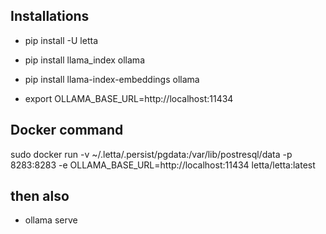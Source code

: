 ## Installations

* pip install -U letta
* pip install llama_index ollama
* pip install llama-index-embeddings ollama

* export OLLAMA_BASE_URL=http://localhost:11434

## Docker command

sudo docker run -v ~/.letta/.persist/pgdata:/var/lib/postresql/data -p 8283:8283 -e OLLAMA_BASE_URL=http://localhost:11434 letta/letta:latest

## then also

* ollama serve
